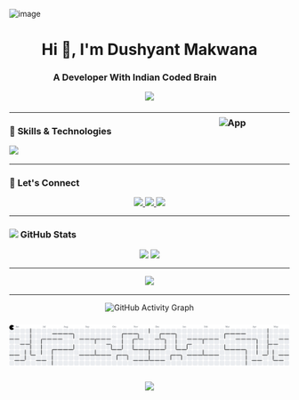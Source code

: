 ![image](https://github.com/user-attachments/assets/5642408f-a8be-44ba-9f21-54ea5a1a8ee5)



<h1 align="center">Hi 👋, I'm Dushyant Makwana</h1>
<h3 align="center">

   A  Developer With Indian Coded Brain 
   <img src="https://img.icons8.com/?size=100&id=eLqYZB2LtBjj&format=png&color=000000" alt="App" height="30" style="vertical-align: middle; margin-bottom: -10rem;" />
  
</h3>





<h3 align="center" style="margin-top:10px">
  <img src="https://readme-typing-svg.demolab.com?font=Press+Start+2P&size=18&duration=2000&pause=1000&color=FF5F6D&center=true&vCenter=true&width=550&lines=Indie+Game+Developer;Web+Developer;Coding+Enthusiast" />
</h3>



---









### 🚀 **Skills & Technologies**
<p align="left">
  <img src="https://skillicons.dev/icons?i=unity,cs,cpp,python,react,nodejs,mongodb,express,flutter,dart,html,css,js,bootstrap,tailwind,git,github,linux" />
</p>

---


### 💬 **Let's Connect**
<p align="center">
  <a href="https://linkedin.com/in/dushyantmak85" target="_blank">
    <img src="https://img.shields.io/badge/LinkedIn-%230077B5.svg?&style=for-the-badge&logo=linkedin&logoColor=white" height="30" />
  </a>
  <a href="https://github.com/dushyantmak85" target="_blank">
    <img src="https://img.shields.io/badge/GitHub-%23181717.svg?&style=for-the-badge&logo=github&logoColor=white" height="30" />
  </a>
  <a href="mailto:dushyantmak85@gmail.com" target="_blank">
    <img src="https://img.shields.io/badge/Gmail-D14836.svg?&style=for-the-badge&logo=gmail&logoColor=white" height="30" />
  </a>


---

 <h3><img src="https://media4.giphy.com/media/MIGbtLZoVjbl0bYbAd/giphy.gif?cid=ecf05e472t2h0i8d7dcjaoau9iqtchhr899hxmpxzzgc7lyw&rid=giphy.gif" width="30"> GitHub Stats </h3>
  <!-- Most Used Languages on the left -->



  <!-- Stats on the right -->

<div align="center">
  <img height="165" src="https://github-readme-stats.vercel.app/api?username=dushyantmak85&show_icons=true&theme=radical&count_private=true" />
  <img height="165" src="https://github-readme-streak-stats.herokuapp.com?user=dushyantmak85&theme=radical" />
</div>

---


<p align="center">
  <img height="165" src="https://github-readme-stats.vercel.app/api/top-langs/?username=dushyantmak85&langs_count=8&layout=compact&theme=radical" />
</p>

---
   
  
    



<p align="center">
  <img src="https://github-readme-activity-graph.vercel.app/graph?username=dushyantmak85&theme=redical" alt="GitHub Activity Graph" />
</p>



###



###

<picture>
  <source media="(prefers-color-scheme: dark)" srcset="https://raw.githubusercontent.com/dushyantmak85/dushyantmak85/output/pacman-contribution-graph-dark.svg">
  <source media="(prefers-color-scheme: light)" srcset="https://raw.githubusercontent.com/dushyantmak85/dushyantmak85/output/pacman-contribution-graph.svg">
  <img alt="pacman contribution graph" src="https://raw.githubusercontent.com/dushyantmak85/dushyantmak85/output/pacman-contribution-graph.svg">
</picture>

###




<p align="center"><img src="https://profile-counter.glitch.me/{dushyantmak85}/count.svg"></p>










